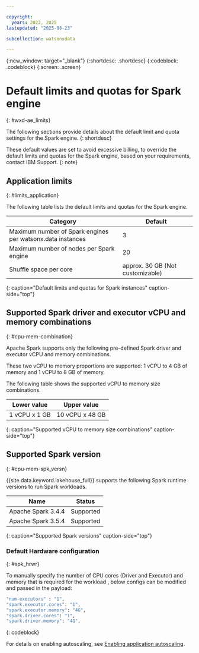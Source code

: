```yaml
---

copyright:
  years: 2022, 2025
lastupdated: "2025-08-23"

subcollection: watsonxdata

---
```


{:new_window: target="_blank"}
{:shortdesc: .shortdesc}
{:codeblock: .codeblock}
{:screen: .screen}


# Default limits and quotas for Spark engine
{: #wxd-ae_limits}

The following sections provide details about the default limit and quota settings for the Spark engine.
{: shortdesc}

These default values are set to avoid excessive billing, to override the default limits and quotas for the Spark engine, based on your requirements, contact IBM Support.
{: note}

## Application limits
{: #limits_application}

The following table lists the default limits and quotas for the Spark engine.


| Category                                |        Default         |
| --------------------------------------- | ---------------------- |
| Maximum number of Spark engines per watsonx.data instances |                      3 |
| Maximum number of nodes per Spark engine              |                    20 |
| Shuffle space per core                  | approx. 30 GB (Not customizable) |
{: caption="Default limits and quotas for Spark instances" caption-side="top"}


## Supported Spark driver and executor vCPU and memory combinations
{: #cpu-mem-combination}

Apache Spark supports only the following pre-defined Spark driver and executor vCPU and memory combinations.

These two vCPU to memory proportions are supported: 1 vCPU to 4 GB of memory and 1 vCPU to 8 GB of memory.

The following table shows the supported vCPU to memory size combinations.

| Lower value | Upper value |
| ------------|-------------|
| 1 vCPU x 1 GB | 10 vCPU x 48 GB |
{: caption="Supported vCPU to memory size combinations" caption-side="top"}


## Supported Spark version
{: #cpu-mem-spk_versn}


{{site.data.keyword.lakehouse_full}} supports the following Spark runtime versions to run Spark workloads.

| Name | Status |
| ------------|-------------|
| Apache Spark 3.4.4 | Supported |
| Apache Spark 3.5.4 | Supported |
{: caption="Supported Spark versions" caption-side="top"}

### Default Hardware configuration
{: #spk_hrwr}


To manually specify the number of CPU cores (Driver and Executor) and memory that is required for the workload , below configs can be modified and passed in the payload:

```bash
"num-executors" : "1",
"spark.executor.cores": "1",
"spark.executor.memory": "4G",
"spark.driver.cores": "1",
"spark.driver.memory": "4G",
```
{: codeblock}

For details on enabling autoscaling, see [Enabling application autoscaling](/docs/watsonxdata?topic=watsonxdata-appl-auto-scaling).
